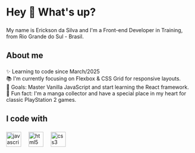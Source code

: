 <h1 align="left">Hey 👋 What's up?</h1>

###

<p align="left">My name is Erickson da Silva and I'm a Front-end Developer in Training, from Rio Grande do Sul - Brasil.</p>

###

<h2 align="left">About me</h2>

###

<p align="left">✨ Learning to code since March/2025<br>📚 I'm currently focusing on Flexbox & CSS Grid for responsive layouts.<br>🎯 Goals: Master Vanilla JavaScript and start learning the React framework.<br>🎲 Fun fact: I'm a manga collector and have a special place in my heart for classic PlayStation 2 games.</p>

###

<h2 align="left">I code with</h2>

###

<div align="left">
  <img src="https://cdn.jsdelivr.net/gh/devicons/devicon@latest/icons/javascript/javascript-original.svg" height="40" alt="javascript logo"  />
  <img width="12" />
  <img src="https://cdn.jsdelivr.net/gh/devicons/devicon@latest/icons/html5/html5-original.svg" height="40" alt="html5 logo"  />
  <img width="12" />
    <img src="https://cdn.jsdelivr.net/gh/devicons/devicon@latest/icons/css3/css3-original.svg" height="40" alt="css3 logo"  />
  <img width="12" />
</div>

###
